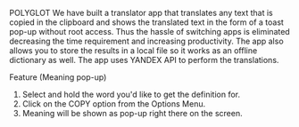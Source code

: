 POLYGLOT
We have built a translator app that translates any text that is copied in the clipboard and shows the translated text in the form of a toast pop-up without root access. Thus the hassle of switching apps is eliminated decreasing the time requirement and increasing productivity. The app also allows you to store the results in a local file so it works as an offline dictionary as well. The app uses YANDEX API to perform the translations.

Feature (Meaning pop-up) 
1. Select and hold the word you'd like to get the definition for.
2. Click on the COPY option from the Options Menu.
3. Meaning will be shown as pop-up right there on the screen.
